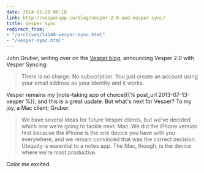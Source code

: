 ```yaml
---
date: 2014-05-28 08:18
link: http://vesperapp.co/blog/vesper-2-0-and-vesper-sync/
title: Vesper Sync
redirect_from:
- "/archives/14148-vesper-sync.html"
- "/vesper-sync.html"
---
```



John Gruber, writing over on the [Vesper blog](http://vesperapp.co/blog/), announcing Vesper 2.0 with Vesper Syncing:

> There is no charge. No subscription. You just create an account using your email address as your identity and it works.

Vesper remains my [note-taking app of choice]({% post_url 2013-07-13-vesper %}), and this is a great update. But what's next for Vesper? To my joy, a Mac client; Gruber:

> We have several ideas for future Vesper clients, but we’ve decided which one we’re going to tackle next: Mac. We did the iPhone version first because the iPhone is the one device you have with you everywhere, and we remain convinced that was the correct decision. Ubiquity is essential to a notes app. The Mac, though, is the device where we’re most productive.

Color me excited.
